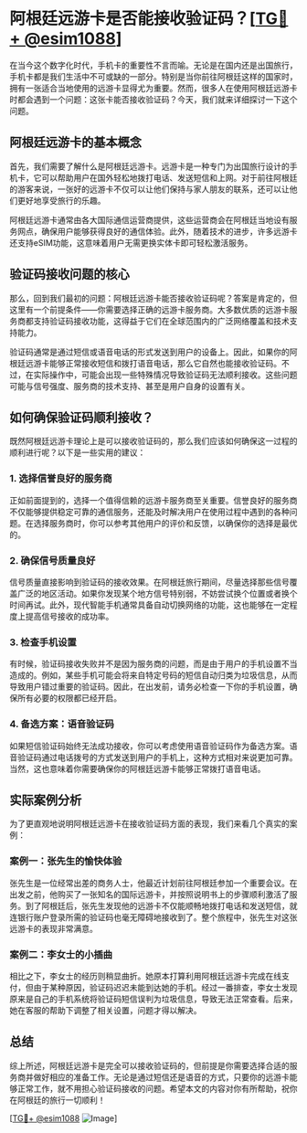 # 阿根廷远游卡是否能接收验证码？[[TG💪+ @esim1088](https://t.me/s/esim1088)]

在当今这个数字化时代，手机卡的重要性不言而喻。无论是在国内还是出国旅行，手机卡都是我们生活中不可或缺的一部分。特别是当你前往阿根廷这样的国家时，拥有一张适合当地使用的远游卡显得尤为重要。然而，很多人在使用阿根廷远游卡时都会遇到一个问题：这张卡能否接收验证码？今天，我们就来详细探讨一下这个问题。

## 阿根廷远游卡的基本概念

首先，我们需要了解什么是阿根廷远游卡。远游卡是一种专门为出国旅行设计的手机卡，它可以帮助用户在国外轻松地拨打电话、发送短信和上网。对于前往阿根廷的游客来说，一张好的远游卡不仅可以让他们保持与家人朋友的联系，还可以让他们更好地享受旅行的乐趣。

阿根廷远游卡通常由各大国际通信运营商提供，这些运营商会在阿根廷当地设有服务网点，确保用户能够获得良好的通信体验。此外，随着技术的进步，许多远游卡还支持eSIM功能，这意味着用户无需更换实体卡即可轻松激活服务。

## 验证码接收问题的核心

那么，回到我们最初的问题：阿根廷远游卡能否接收验证码呢？答案是肯定的，但这里有一个前提条件——你需要选择正确的远游卡服务商。大多数优质的远游卡服务商都支持验证码接收功能，这得益于它们在全球范围内的广泛网络覆盖和技术支持能力。

验证码通常是通过短信或语音电话的形式发送到用户的设备上。因此，如果你的阿根廷远游卡能够正常接收短信和拨打语音电话，那么它自然也能接收验证码。不过，在实际操作中，可能会出现一些特殊情况导致验证码无法顺利接收。这些问题可能与信号强度、服务商的技术支持、甚至是用户自身的设置有关。

## 如何确保验证码顺利接收？

既然阿根廷远游卡理论上是可以接收验证码的，那么我们应该如何确保这一过程的顺利进行呢？以下是一些实用的建议：

### 1. 选择信誉良好的服务商

正如前面提到的，选择一个值得信赖的远游卡服务商至关重要。信誉良好的服务商不仅能够提供稳定可靠的通信服务，还能及时解决用户在使用过程中遇到的各种问题。在选择服务商时，你可以参考其他用户的评价和反馈，以确保你的选择是最优的。

### 2. 确保信号质量良好

信号质量直接影响到验证码的接收效果。在阿根廷旅行期间，尽量选择那些信号覆盖广泛的地区活动。如果你发现某个地方信号特别弱，不妨尝试换个位置或者换个时间再试。此外，现代智能手机通常具备自动切换网络的功能，这也能够在一定程度上提高信号接收的成功率。

### 3. 检查手机设置

有时候，验证码接收失败并不是因为服务商的问题，而是由于用户的手机设置不当造成的。例如，某些手机可能会将来自特定号码的短信自动归类为垃圾信息，从而导致用户错过重要的验证码。因此，在出发前，请务必检查一下你的手机设置，确保所有必要的权限都已经开启。

### 4. 备选方案：语音验证码

如果短信验证码始终无法成功接收，你可以考虑使用语音验证码作为备选方案。语音验证码通过电话拨号的方式发送到用户的手机上，这种方式相对来说更加可靠。当然，这也意味着你需要确保你的阿根廷远游卡能够正常拨打语音电话。

## 实际案例分析

为了更直观地说明阿根廷远游卡在接收验证码方面的表现，我们来看几个真实的案例：

### 案例一：张先生的愉快体验

张先生是一位经常出差的商务人士，他最近计划前往阿根廷参加一个重要会议。在出发之前，他购买了一张知名的国际远游卡，并按照说明书上的步骤顺利激活了服务。到了阿根廷后，张先生发现他的远游卡不仅能顺畅地拨打电话和发送短信，就连银行账户登录所需的验证码也毫无障碍地接收到了。整个旅程中，张先生对这张远游卡的表现非常满意。

### 案例二：李女士的小插曲

相比之下，李女士的经历则稍显曲折。她原本打算利用阿根廷远游卡完成在线支付，但由于某种原因，验证码迟迟未能到达她的手机。经过一番排查，李女士发现原来是自己的手机系统将验证码短信误判为垃圾信息，导致无法正常查看。后来，她在客服的帮助下调整了相关设置，问题才得以解决。

## 总结

综上所述，阿根廷远游卡是完全可以接收验证码的，但前提是你需要选择合适的服务商并做好相应的准备工作。无论是通过短信还是语音的方式，只要你的远游卡能够正常工作，就不用担心验证码接收的问题。希望本文的内容对你有所帮助，祝你在阿根廷的旅行一切顺利！

[[TG💪+ @esim1088](https://t.me/s/esim1088) ![Image](https://i.postimg.cc/4NQfJmqS/Snipaste-2025-05-13-00-14-12.png)]